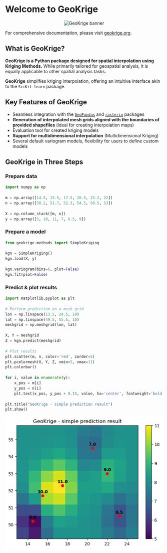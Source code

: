 # Welcome to GeoKrige

<p align="center">
    <img alt="GeoKrige banner" src="../images/geokrige_baner.png"/>
</p>

For comprehensive documentation, please visit [geokrige.org](https://geokrige.readthedocs.io/en/latest/).

## What is GeoKrige?

**GeoKrige is a Python package designed for spatial interpolation using Kriging Methods.** While primarily tailored for 
geospatial analysis, it is equally applicable to other spatial analysis tasks.

**GeoKrige** simplifies kriging interpolation, offering an intuitive interface akin to the `SciKit-learn` package.

## Key Features of GeoKrige

- Seamless integration with the [`GeoPandas`](https://geopandas.org/en/stable/#) and [`rasterio`](https://rasterio.readthedocs.io/en/stable/) packages
- **Generation of interpolated mesh grids aligned with the boundaries of provided shapefiles** (ideal for creating 
interpolation maps)
- Evaluation tool for created kriging models
- **Support for multidimensional interpolation** (Multidimensional Kriging)
- Several default variogram models, flexibility for users to define custom models

## GeoKrige in Three Steps

### Prepare data

```py
import numpy as np

m = np.array([14.5, 15.5, 17.5, 20.5, 23.2, 22])
n = np.array([50.2, 51.7, 52.3, 54.5, 50.5, 53])

X = np.column_stack([m, n])
y = np.array([5, 10, 11, 7, 6.5, 9])
```

### Prepare a model

```py
from geokrige.methods import SimpleKriging

kgn = SimpleKriging()
kgn.load(X, y)

kgn.variogram(bins=6, plot=False)
kgn.fit(plot=False)
```

### Predict & plot results

```py
import matplotlib.pyplot as plt

# Perform prediction on a mesh grid
lon = np.linspace(13.5, 24.5, 10)
lat = np.linspace(49.5, 55.5, 10)
meshgrid = np.meshgrid(lon, lat)

X, Y = meshgrid
Z = kgn.predict(meshgrid)

# Plot results
plt.scatter(m, n, color='red', zorder=5)
plt.pcolormesh(X, Y, Z, vmin=5, vmax=11)
plt.colorbar()

for i, value in enumerate(y):
    x_pos = m[i]
    y_pos = n[i]
    plt.text(x_pos, y_pos + 0.15, value, ha='center', fontweight='bold')

plt.title("GeoKrige - simple prediction result")
plt.show()
```

<p align="center">
    <img alt="GeoKrige - simple prediction result" src="docs/images/index-prediction.png"/>
</p>
